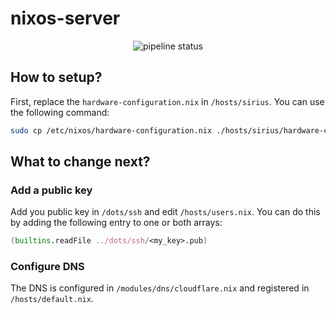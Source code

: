 # nixos-server

<div align="center">
    <img src="https://github.com/micartey/nixos-server/actions/workflows/nix.yml/badge.svg" alt="pipeline status">
</div>


## How to setup?

First, replace the `hardware-configuration.nix` in `/hosts/sirius`.
You can use the following command:

```bash
sudo cp /etc/nixos/hardware-configuration.nix ./hosts/sirius/hardware-configuration.nix
```

## What to change next?

### Add a public key

Add you public key in `/dots/ssh` and edit `/hosts/users.nix`.
You can do this by adding the following entry to one or both arrays:

```nix
(builtins.readFile ../dots/ssh/<my_key>.pub)
```

### Configure DNS

The DNS is configured in `/modules/dns/cloudflare.nix` and registered in `/hosts/default.nix`.